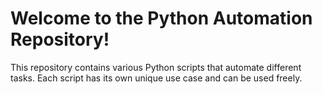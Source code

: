# Welcome to the Python Automation Repository!

This repository contains various Python scripts that automate different tasks. Each script has its own unique use case and can be used freely.
